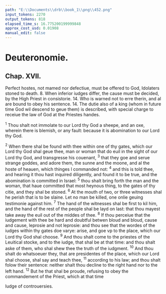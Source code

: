 ```yaml
---
path: "E:\\Documents\\drb\\book_1\\png\\452.png"
input_tokens: 2270
output_tokens: 818
elapsed_time_s: 16.775200199999848
approx_cost_usd: 0.01908
manual_edit: false
---
```

# Deuteronomie.

## Chap. XVII.

Perfect hostes, not mamed nor defectiue, must be offered to God, Idolaters stoned to death. 8. When inferior iudges differ, the cause must be decided, by the High Priest in consistorie. 14. Who is warned not to erre therin, and al are bound to obey his sentence. 14. The dutie also of a king (whom in future time God wil descend to geue them) is described, with special charge to receiue the law of God at the Priestes handes.

<sup>1</sup> Thou shalt not immolate to our Lord thy God a sheepe, and an oxe, wherein there is blemish, or any fault: because it is abomination to our Lord thy God.

<sup>2</sup> When there shal be found with thee within one of thy gates, which our Lord thy God shal geue thee, man or woman that do euil in the sight of our Lord thy God, and transgresse his couenant, <sup>3</sup> that they goe and serue strange goddes, and adore them, the sunne and the moone, and al the hoste of heauen, which thinges I commanded not: <sup>4</sup> and this is told thee, and hearing it thou hast inquired diligently, and found it to be true, and the abomination is committed in Israel: <sup>5</sup> thou shalt bring forth the man and the woman, that haue committed that most heynous thing, to the gates of thy citie, and they shal be stoned. <sup>6</sup> At the mouth of two, or three witnesses shal he perish that is to be slaine. Let no man be killed, one onlie geuing testimonie against him. <sup>7</sup> The hand of the witnesses shal be first to kil him, and the hand of the rest of the people shal be layd on last: that thou mayest take away the euil out of the middes of thee. <sup>8</sup> If thou perceiue that the iudgement with thee be hard and doubtful betwen bloud and bloud, cause and cause, leprosie and not leprosie: and thou see that the wordes of the iudges within thy gates doe varye: arise, and goe vp to the place, which our Lord thy God shal choose. <sup>9</sup> And thou shalt come to the priestes of the Leuitical stocke, and to the iudge, that shal be at that time: and thou shalt aske of them, who shal shew thee the truth of the iudgment. <sup>10</sup> And thou shalt do whatsoeuer they, that are presidentes of the place, which our Lord shal choose, shal say and teach thee, <sup>11</sup> according to his law; and thou shalt folow their sentence: neither shalt thou decline to the right hand nor to the left hand. <sup>12</sup> But he that shal be proude, refusing to obey the commandement of the Priest, which at that time

<aside>Iudge of controuersies.</aside>

[^1]: In the coun­cel of Priestes one supreme Iudge, which was the High Priest. v. 12.

[^2]: There were not manie pre­sidentes at once, but in succession, one after an other.